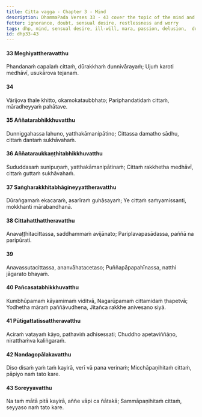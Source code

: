 ```yaml
---
title: Citta vagga - Chapter 3 - Mind
description: DhammaPada Verses 33 - 43 cover the topic of the mind and the importance of guarding it. The mind is compared to a fish out of water, and the wise one is encouraged to guard the mind to avoid falling into Māra's realm.
fetter: ignorance, doubt, sensual desire, restlessness and worry
tags: dhp, mind, sensual desire, ill-will, mara, passion, delusion,  doubt, restlessness, worry, dhp33-43
id: dhp33-43
---
```


#### 33 Meghiyattheravatthu

Phandanaṁ capalaṁ cittaṁ,
dūrakkhaṁ dunnivārayaṁ;
Ujuṁ karoti medhāvī,
usukārova tejanaṁ.

#### 34

Vārijova thale khitto,
okamokataubbhato;
Pariphandatidaṁ cittaṁ,
māradheyyaṁ pahātave.

#### 35 Aññatarabhikkhuvatthu

Dunniggahassa lahuno,
yatthakāmanipātino;
Cittassa damatho sādhu,
cittaṁ dantaṁ sukhāvahaṁ.

#### 36 Aññataraukkaṇṭhitabhikkhuvatthu

Sududdasaṁ sunipuṇaṁ,
yatthakāmanipātinaṁ;
Cittaṁ rakkhetha medhāvī,
cittaṁ guttaṁ sukhāvahaṁ.

#### 37 Saṅgharakkhitabhāgineyyattheravatthu

Dūraṅgamaṁ ekacaraṁ,
asarīraṁ guhāsayaṁ;
Ye cittaṁ saṁyamissanti,
mokkhanti mārabandhanā.

#### 38 Cittahatthattheravatthu

Anavaṭṭhitacittassa,
saddhammaṁ avijānato;
Pariplavapasādassa,
paññā na paripūrati.

#### 39

Anavassutacittassa,
ananvāhatacetaso;
Puññapāpapahīnassa,
natthi jāgarato bhayaṁ.

#### 40 Pañcasatabhikkhuvatthu

Kumbhūpamaṁ kāyamimaṁ viditvā,
Nagarūpamaṁ cittamidaṁ ṭhapetvā;
Yodhetha māraṁ paññāvudhena,
Jitañca rakkhe anivesano siyā.

#### 41 Pūtigattatissattheravatthu

Aciraṁ vatayaṁ kāyo,
pathaviṁ adhisessati;
Chuddho apetaviññāṇo,
niratthaṁva kaliṅgaraṁ.

#### 42 Nandagopālakavatthu

Diso disaṁ yaṁ taṁ kayirā,
verī vā pana verinaṁ;
Micchāpaṇihitaṁ cittaṁ,
pāpiyo naṁ tato kare.

#### 43 Soreyyavatthu

Na taṁ mātā pitā kayirā,
aññe vāpi ca ñātakā;
Sammāpaṇihitaṁ cittaṁ,
seyyaso naṁ tato kare.
